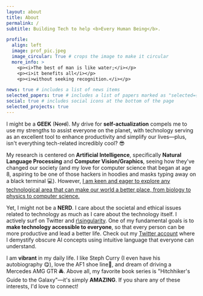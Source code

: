```yaml
---
layout: about
title: About
permalink: /
subtitle: Building Tech to help <b>Every Human Being</b>.

profile:
  align: left
  image: prof_pic.jpeg
  image_circular: True # crops the image to make it circular
  more_info: >
    <p><i>The best of man is like water;</i></p>
    <p><i>it benefits all</i></p>
    <p><i>without seeking recognition.</i></p>

news: true # includes a list of news items
selected_papers: true # includes a list of papers marked as "selected={true}"
social: true # includes social icons at the bottom of the page
selected_projects: true
---
```


I might be a **GEEK** (<strike>Nerd</strike>). My drive for **self-actualization** compels me to use my strengths to assist everyone on the planet, with technology serving as an excellent tool to enhance productivity and simplify our lives—plus, isn't everything tech-related incredibly cool? 😎

My research is centered on **Artificial Intelligence**, specifically **Natural Language Processing** and **Computer Vision/Graphics**, seeing how they've changed our society (and my love for computer science that began at age 8, aspiring to be one of those hackers in hoodies and masks typing away on a black terminal 💻). However, <u>I am keen and eager to explore any technological area that can make our world a better place, from biology to physics to computer science.</u>

Yet, I might not be a **NERD**. I care about the societal and ethical issues related to technology as much as I care about the technology itself. I actively surf on Twitter and [r\singularity](https://www.reddit.com/r/singularity/). One of my fundamental goals is to **make technology accessible to everyone**, so that every person can be more productive and lead a better life. Check out my [Twitter account](https://twitter.com/DymystifiedAI) where I demystify obscure AI concepts using intuitive language that everyone can understand.


I am **vibrant** in my daily life. I like Steph Curry (I even have his autobiography 😋), love the AF1 shoe line👟, and dream of driving a Mercedes AMG GTR 🚔. Above all, my favorite book series is "Hitchhiker's Guide to the Galaxy"—it's simply **AMAZING**. If you share any of these interests, I'd love to connect!